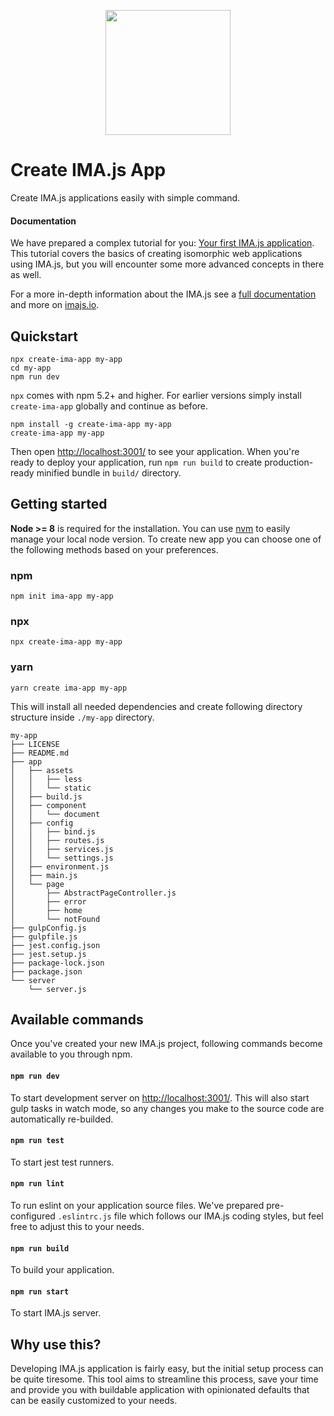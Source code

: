 <p align="center">
  <img height="200" src="https://imajs.io/img/imajs-logo.png">
</p>

# Create IMA.js App
Create IMA.js applications easily with simple command.

#### Documentation

We have prepared a complex tutorial for you:
[Your first IMA.js application](https://imajs.io/tutorial/introduction).
This tutorial covers the basics of creating isomorphic web applications using
IMA.js, but you will encounter some more advanced concepts in there as well.

For a more in-depth information about the IMA.js see a [full documentation](https://imajs.io/docs) and more on [imajs.io](https://imajs.io/docs).

## Quickstart
```shell
npx create-ima-app my-app
cd my-app
npm run dev
```
`npx` comes with npm 5.2+ and higher. For earlier versions simply install `create-ima-app` globally and continue as before.
```shell
npm install -g create-ima-app my-app
create-ima-app my-app
```
Then open [http://localhost:3001/](http://localhost:3001/) to see your application. When you're ready to deploy your application, run `npm run build` to create production-ready minified bundle in `build/` directory.

## Getting started
**Node >= 8** is required for the installation. You can use [nvm](https://github.com/nvm-sh/nvm) to easily manage your local node version. To create new app you can choose one of the following methods based on your preferences.

### npm
```shell
npm init ima-app my-app
```
### npx
```shell
npx create-ima-app my-app
```
### yarn
```shell
yarn create ima-app my-app
```

This will install all needed dependencies and create following directory structure inside `./my-app` directory.
```
my-app
├── LICENSE
├── README.md
├── app
│   ├── assets
│   │   ├── less
│   │   └── static
│   ├── build.js
│   ├── component
│   │   └── document
│   ├── config
│   │   ├── bind.js
│   │   ├── routes.js
│   │   ├── services.js
│   │   └── settings.js
│   ├── environment.js
│   ├── main.js
│   └── page
│       ├── AbstractPageController.js
│       ├── error
│       ├── home
│       └── notFound
├── gulpConfig.js
├── gulpfile.js
├── jest.config.json
├── jest.setup.js
├── package-lock.json
├── package.json
└── server
    └── server.js
```

## Available commands
Once you've created your new IMA.js project, following commands become available to you through npm.

#### `npm run dev`
To start development server on [http://localhost:3001/](http://localhost:3001/). This will also start gulp tasks in watch mode, so any changes you make to the source code are automatically re-builded.

#### `npm run test`
To start jest test runners.

#### `npm run lint`
To run eslint on your application source files. We've prepared pre-configured `.eslintrc.js` file which follows our IMA.js coding styles, but feel free to adjust this to your needs.

#### `npm run build`
To build your application.

#### `npm run start`
To start IMA.js server.

## Why use this?
Developing IMA.js application is fairly easy, but the initial setup process can be quite tiresome. This tool aims to streamline this process, save your time and provide you with buildable application with opinionated defaults that can be easily customized to your needs.
